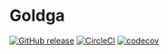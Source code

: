 # Goldga

[![GitHub release](https://img.shields.io/github/release/tommy351/goldga.svg)](https://github.com/tommy351/goldga/releases) [![CircleCI](https://circleci.com/gh/tommy351/goldga/tree/master.svg?style=svg)](https://circleci.com/gh/tommy351/goldga/tree/master) [![codecov](https://codecov.io/gh/tommy351/goldga/branch/master/graph/badge.svg)](https://codecov.io/gh/tommy351/goldga)
